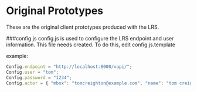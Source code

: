 Original Prototypes
===================

These are the original client prototypes produced
with the LRS.

###config.js
config.js is used to configure the LRS endpoint and user information. This file needs created. To do this, edit config.js.template

example:
```javascript
Config.endpoint = "http://localhost:8000/xapi/";
Config.user = "tom";
Config.password = "1234";
Config.actor = { "mbox": "tomcreighton@example.com", "name": "tom creighton" };
```